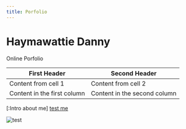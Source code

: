 ```yaml
---
title: Porfolio
---
```


# Haymawattie Danny
Online Porfolio

First Header | Second Header
------------ | -------------
Content from cell 1 | Content from cell 2
Content in the first column | Content in the second column

[:Intro about me]
[test me](https://www.youtube.com/)

![test](https://user-images.githubusercontent.com/34174086/33780142-152f0b1a-dc26-11e7-96bf-279c8995bd72.jpg)
